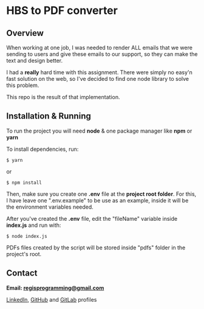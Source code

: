 # HBS to PDF converter
  
## Overview 
 When working at one job, I was needed to render ALL emails that we were sending to users and
give these emails to our support, so they can make the text and design better. 


 I had a **really** hard time with this assignment. There were simply no easy'n fast solution on the web,
so I've decided to find one node library to solve this problem. 


 This repo is the result of that implementation.

## Installation & Running  
To run the project you will need **node** & one package manager like **npm** or **yarn**

To install dependencies, run:
```shell
$ yarn
```
or

```shell
$ npm install
```

Then, make sure you create one **.env** file at the **project root folder**. For this, I have leave one ".env.example" to be use as an example, inside it will be the environment variables needed.

After you've created the **.env** file, edit the "fileName" variable inside **index.js** and run with:
```shell
$ node index.js
```

PDFs files created by the script will be stored inside "pdfs" folder in the project's root.

## Contact
**Email: regisprogramming@gmail.com**


[LinkedIn](https://www.linkedin.com/in/regissfaria/), [GitHub](https://github.com/regisfaria) and [GitLab](https://gitlab.com/regisfaria) profiles


